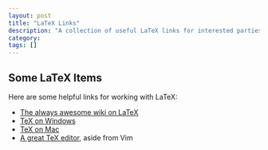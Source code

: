 ```yaml
---
layout: post
title: "LaTeX Links"
description: "A collection of useful LaTeX links for interested parties"
category: 
tags: []
---
```


## Some LaTeX Items ##
   
Here are some helpful links for working with LaTeX:

* [The always awesome wiki on LaTeX](http://en.wikibooks.org/wiki/LaTeX)
* [TeX on Windows](http://www.MikTeX.org)
* [TeX on Mac](http://www.tug.org/texlive/)
* [A great TeX editor](http://www.xm1math.net/texmaker/), aside from Vim
